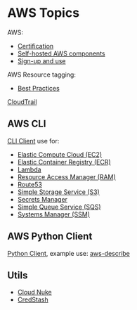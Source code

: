 # AWS Topics

AWS:

* [Certification](certification.html)
* [Self-hosted AWS components](self-hosted.html)
* [Sign-up and use](use.html)

AWS Resource tagging:

* [Best Practices](https://docs.aws.amazon.com/whitepapers/latest/tagging-best-practices/tagging-best-practices.html)

[CloudTrail](cloud-trail.html)

## AWS CLI

[CLI Client](cli.html) use for:

* [Elastic Compute Cloud (EC2)](cli-ec2.html)
* [Elastic Container Registry (ECR)](cli-ecr.html)
* [Lambda](cli-lambda.html)
* [Resource Access Manager (RAM)](cli-ram.html)
* [Route53](cli-route53.html)
* [Simple Storage Service (S3)](cli-s3.html)
* [Secrets Manager](cli-secrets.html)
* [Simple Queue Service (SQS)](cli-sqs.html)
* [Systems Manager (SSM)](cli-ssm.html)

## AWS Python Client

[Python Client](https://aws.amazon.com/sdk-for-python/),
example use: [aws-describe](https://github.com/asokolsky/aws-describe)

## Utils

* [Cloud Nuke](cloud-nuke.html)
* [CredStash](credstash.html)
